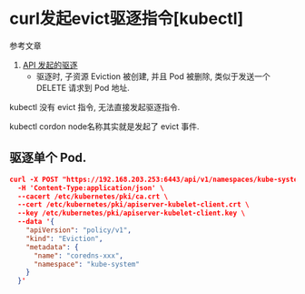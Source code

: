 # curl发起evict驱逐指令[kubectl]

参考文章

1. [API 发起的驱逐](https://kubernetes.io/zh-cn/docs/concepts/scheduling-eviction/api-eviction/)
    - 驱逐时, 子资源 Eviction 被创建, 并且 Pod 被删除, 类似于发送一个 DELETE 请求到 Pod 地址.

kubectl 没有 evict 指令, 无法直接发起驱逐指令.

kubectl cordon node名称其实就是发起了 evict 事件.

## 驱逐单个 Pod.

```json
curl -X POST "https://192.168.203.253:6443/api/v1/namespaces/kube-system/pods/coredns-xxx/eviction" \
  -H 'Content-Type:application/json' \
  --cacert /etc/kubernetes/pki/ca.crt \
  --cert /etc/kubernetes/pki/apiserver-kubelet-client.crt \
  --key /etc/kubernetes/pki/apiserver-kubelet-client.key \
  --data '{
    "apiVersion": "policy/v1",
    "kind": "Eviction",
    "metadata": {
      "name": "coredns-xxx",
      "namespace": "kube-system"
    }
  }'
```
